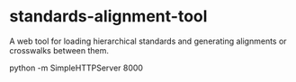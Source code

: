 # standards-alignment-tool
A web tool for loading hierarchical standards and generating alignments or crosswalks between them.

python -m SimpleHTTPServer 8000